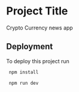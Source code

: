 
# Project Title

Crypto Currency news app


## Deployment

To deploy this project run

```bash
 npm install  
```

```bash
 npm run dev   
```

